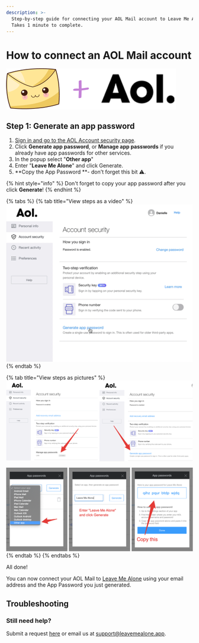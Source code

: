 ```yaml
---
description: >-
  Step-by-step guide for connecting your AOL Mail account to Leave Me Alone.
  Takes 1 minute to complete.
---
```


# How to connect an AOL Mail account

![](<../.gitbook/assets/image (4).png>)

## Step 1: Generate an app password

1. [Sign in and go to the AOL Account security page](https://login.aol.com/account/security).
2. Click **Generate app password**, or **Manage app passwords** if you already have app passwords for other services.
3. In the popup select "**Other app**"
4. Enter "**Leave Me Alone**" and click Generate.
5. **Copy the App Password **- don't forget this bit ️⚠️.

{% hint style="info" %}
Don't forget to copy your app password after you click **Generate**!
{% endhint %}

{% tabs %}
{% tab title="View steps as a video" %}
![](<../.gitbook/assets/1-generate-pass (2).gif>)
{% endtab %}

{% tab title="View steps as pictures" %}
![Click Generate app passwords (or Manage app passwords if you already have one setup)](<../.gitbook/assets/step1 (3).png>)

![Select Other app, enter "Leave Me Alone" and click Generate, copy the app password](<../.gitbook/assets/step2 (1).png>)
{% endtab %}
{% endtabs %}

All done!

You can now connect your AOL Mail to [Leave Me Alone](https://leavemealone.app) using your email address and the App Password you just generated.

## Troubleshooting

### Still need help?

Submit a request [here](https://leavemealone.app/feedback) or email us at [support@leavemealone.app](mailto:support@leavemealone.app).
